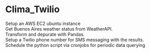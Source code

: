 # Clima_Twilio

Setup an AWS EC2 ubuntu instance<br /> 
Get Buenos Aires weather status from WeatherAPI.<br />
Transform and depurate with Pandas.<br />
Setup a Twilio phone number for SMS messaging with the results.<br />
Schedule the python script via cronjobs for periodic data querying
